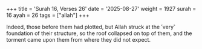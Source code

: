 +++
title = 'Surah 16, Verses 26'
date = '2025-08-27'
weight = 1927
surah = 16
ayah = 26
tags = ["allah"]
+++

Indeed, those before them had plotted, but Allah struck at the ˹very˺ foundation of their structure, so the roof collapsed on top of them, and the torment came upon them from where they did not expect.